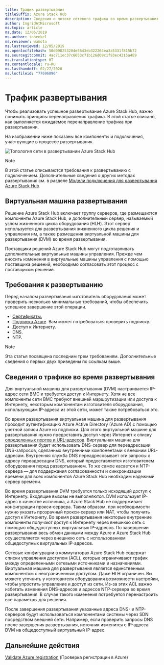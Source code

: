 ```yaml
---
title: Трафик развертывания
titleSuffix: Azure Stack Hub
description: Сведения о потоке сетевого трафика во время развертывания Azure Stack Hub.
author: IngridAtMicrosoft
ms.topic: article
ms.date: 12/05/2019
ms.author: inhenkel
ms.reviewer: wamota
ms.lastreviewed: 12/05/2019
ms.openlocfilehash: 50d098253204e5643eb322264ea3a5331f815b72
ms.sourcegitcommit: 4ac711ec37c6653c71b126d09c1f93ec4215a489
ms.translationtype: HT
ms.contentlocale: ru-RU
ms.lasthandoff: 02/27/2020
ms.locfileid: "77696096"
---
```

# <a name="deployment-network-traffic"></a>Трафик развертывания

Чтобы реализовать успешное развертывание Azure Stack Hub, важно понимать принципы перенаправления трафика. В этой статье описано, как выполняется ожидаемое перенаправление трафика при развертывании.

На изображении ниже показаны все компоненты и подключения, участвующие в процессе развертывания.

![Топология сети в развертывании Azure Stack Hub](media/deployment-networking/figure1.png)

> [!NOTE]
> В этой статье описываются требования к развертыванию с подключением. Дополнительные сведения о других методах развертывания см. в разделе [Модели подключения для развертывания Azure Stack Hub](azure-stack-connection-models.md).

## <a name="the-deployment-vm"></a>Виртуальная машина развертывания

Решение Azure Stack Hub включает группу серверов, где размещаются компоненты Azure Stack Hub, и дополнительный сервер, называемый узлом жизненного цикла оборудования (HLH). Этот сервер используется для развертывания жизненного цикла решения и управления им, а также размещения виртуальной машины для развертывания (DVM) во время развертывания.

Поставщики решений Azure Stack Hub могут подготавливать дополнительные виртуальные машины управления. Прежде чем вносить изменения в виртуальные машины управления с помощью поставщика решений, необходимо согласовать этот процесс с поставщиком решений.

## <a name="deployment-requirements"></a>Требования к развертыванию

Перед началом развертывания изготовитель оборудования может проверить несколько минимальных требований, чтобы обеспечить успешное завершение этой операции.

- [Сертификаты.](azure-stack-pki-certs.md)
- [Подписка Azure](azure-stack-validate-registration.md). Вам может потребоваться проверить подписку.
- Доступ к Интернету.
- DNS.
- NTP.

> [!NOTE]
> Эта статья посвящена последним трем требованиям. Дополнительные сведения о первых двух приведены по ссылкам выше.

## <a name="about-deployment-network-traffic"></a>Сведения о трафике во время развертывания

Для виртуальной машины для развертывания (DVM) настраивается IP-адрес сети BMC и требуется доступ к Интернету. Хотя не все компоненты сети BMC требуют внешней маршрутизации или доступа к Интернету, некоторым компонентам изготовителя оборудования, использующим IP-адреса из этой сети, может также потребоваться это.

Во время развертывания виртуальная машина для развертывания проходит аутентификацию Azure Active Directory (Azure AD) с помощью учетной записи Azure из подписки. Для этого виртуальной машине для развертывания нужно предоставить доступ через Интернет к списку [определенных портов и URL-адресов](azure-stack-integrate-endpoints.md). Виртуальная машина для развертывания будет использовать DNS-сервер для переадресации DNS-запросов, сделанных внутренними компонентами к внешним URL-адресам. Внутренняя служба DNS переадресовывает эти запросы к адресу переадресации DNS, который предоставляется изготовителем оборудования перед развертыванием. То же самое касается и NTP-сервера — для поддержания согласованности и синхронизации времени для всех компонентов Azure Stack Hub необходим надежный сервер времени.

Во время развертывания DVM требуется только исходящий доступ к Интернету. Входящие вызовы не выполняются. DVM использует IP-адрес в качестве источника, а Azure Stack Hub не поддерживает конфигурации прокси-сервера. Таким образом, при необходимости нужно указать прозрачный прокси-сервер или NAT, чтобы получить доступ к Интернету. Во время развертывания некоторые внутренние компоненты получают доступ к Интернету через внешнюю сеть с помощью общедоступных виртуальных IP-адресов. По завершении развертывания весь обмен данными между Azure и Azure Stack Hub осуществляется через внешнюю сеть с использованием общедоступных виртуальных IP-адресов.

Сетевые конфигурации в коммутаторах Azure Stack Hub содержат списки управления доступом (ACL), которые ограничивают трафик между определенными сетевыми источниками и назначениями. Виртуальная машина для развертывания является единственным компонентом с неограниченным доступом. Даже HLH ограничен. Вы можете уточнить у изготовителя оборудования возможности настройки, чтобы упростить управление и доступ из сети. Из-за этих ACL важно избегать изменения DNS-адресов и адресов NTP-сервера во время развертывания. В случае такого изменения потребуется перенастроить все параметры для решения.

После завершения развертывания указанные адреса DNS- и NTP-серверов будут использоваться компонентами системы через SDN посредством внешней сети. Например, если проверить запросы DNS после завершения развертывания, источник изменится с IP-адреса DVM на общедоступный виртуальный IP-адрес.

## <a name="next-steps"></a>Дальнейшие действия

[Validate Azure registration](azure-stack-validate-registration.md) (Проверка регистрации в Azure)
